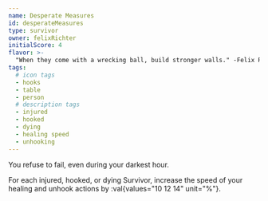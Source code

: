 ```yaml
---
name: Desperate Measures
id: desperateMeasures
type: survivor
owner: felixRichter
initialScore: 4
flavor: >-
  "When they come with a wrecking ball, build stronger walls." -Felix Richter
tags:
  # icon tags
  - hooks
  - table
  - person
  # description tags
  - injured
  - hooked
  - dying
  - healing speed
  - unhooking
---
```


You refuse to fail, even during your darkest hour.

For each injured, hooked, or dying Survivor, increase the speed of your healing and unhook actions by :val{values="10 12 14" unit="%"}.
